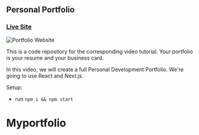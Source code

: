 ## Personal Portfolio

### [Live Site](https://jsmasterypro.com)

![Portfolio Website](https://ibb.co/vYnJ0G8)

This is a code repository for the corresponding video tutorial. Your portfolio is your resume and your business card.

In this video, we will create a full Personal Development Portfolio. We're going to use React and Next.js.

Setup:
- run ```npm i && npm start```
# Myportfolio
